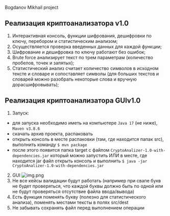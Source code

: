 Bogdanov Mikhail project
## Реализация криптоанализатора v1.0
1) Интерактивная консоль, функции шифрования, дешифровки по ключу, перебором и статистическим анализом;
2) Осуществляется проверка введенных данных для каждой функции;
3) Шифрование и дешифровка по ключу работают без ошибок;
4) Brute force анализирует текст по трем параметрам (количество пробелов, точек и запятых);
5) Статистический анализ считает количество символов в исходном тексте и словаре и сопоставляет символы 
(для больших текстов и словарей можно разобрать некоторые слова и вручную дорасшифровывать);

## Реализация криптоанализатора GUIv1.0

1) Запуск:
- для запуска необходимо иметь на компьютере `Java 17` (не ниже), `Maven v3.8.6`
- скачать архив проекта, распаковать
- открыть консоль в месте распаковки (там, где находится папак src), выполнить команду `$ mvn package`
- после этого появится папка target с файлом `CryptoAnalizer-1.0-with-dependencies.jar` который можно запустить ИЛИ в месте, где находится jar файл открыть консоль и выполнить `$ java -jar CryptoAnalizer-1.0-with-dependencies.jar`
2) GUI
   ![img.png](interface.png)
3) Не все кейсы валидации будут работать (например при свапе букв не будет проверяться, что каждой буквы должно быть по одной или не будут проверяться отсутствие файла ввода/вывода)
4) Есть функция поменять букву (полезно для статистического анализа), поменять местами тексты в полях src/dest
5) Не забывать сохранять файл перед выполнением операции